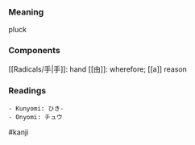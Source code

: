 ### Meaning

pluck

### Components

[[Radicals/手|手]]: hand [[由]]: wherefore; [[a]] reason

### Readings

```
- Kunyomi: ひき-
- Onyomi: チュウ
```

#kanji